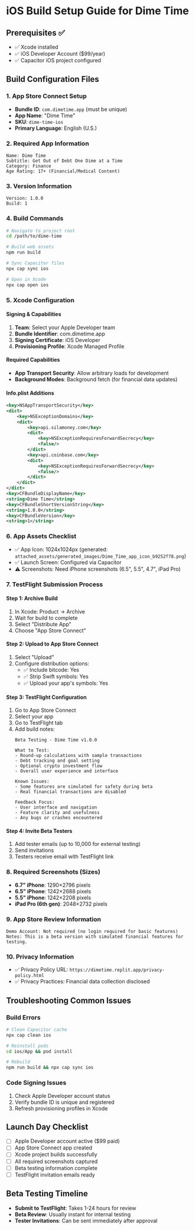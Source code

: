 # iOS Build Setup Guide for Dime Time

## Prerequisites ✅
- ✅ Xcode installed
- ✅ iOS Developer Account ($99/year)
- ✅ Capacitor iOS project configured

## Build Configuration Files

### 1. App Store Connect Setup
- **Bundle ID**: `com.dimetime.app` (must be unique)
- **App Name**: "Dime Time"
- **SKU**: `dime-time-ios`
- **Primary Language**: English (U.S.)

### 2. Required App Information
```
Name: Dime Time
Subtitle: Get Out of Debt One Dime at a Time
Category: Finance
Age Rating: 17+ (Financial/Medical Content)
```

### 3. Version Information
```
Version: 1.0.0
Build: 1
```

### 4. Build Commands

```bash
# Navigate to project root
cd /path/to/dime-time

# Build web assets
npm run build

# Sync Capacitor files
npx cap sync ios

# Open in Xcode
npx cap open ios
```

### 5. Xcode Configuration

#### Signing & Capabilities
1. **Team**: Select your Apple Developer team
2. **Bundle Identifier**: com.dimetime.app
3. **Signing Certificate**: iOS Developer
4. **Provisioning Profile**: Xcode Managed Profile

#### Required Capabilities
- **App Transport Security**: Allow arbitrary loads for development
- **Background Modes**: Background fetch (for financial data updates)

#### Info.plist Additions
```xml
<key>NSAppTransportSecurity</key>
<dict>
    <key>NSExceptionDomains</key>
    <dict>
        <key>api.silamoney.com</key>
        <dict>
            <key>NSExceptionRequiresForwardSecrecy</key>
            <false/>
        </dict>
        <key>api.coinbase.com</key>
        <dict>
            <key>NSExceptionRequiresForwardSecrecy</key>
            <false/>
        </dict>
    </dict>
</dict>
<key>CFBundleDisplayName</key>
<string>Dime Time</string>
<key>CFBundleShortVersionString</key>
<string>1.0.0</string>
<key>CFBundleVersion</key>
<string>1</string>
```

### 6. App Assets Checklist
- ✅ App Icon: 1024x1024px (generated: `attached_assets/generated_images/Dime_Time_app_icon_b9252f78.png`)
- ✅ Launch Screen: Configured via Capacitor
- ⚠️ Screenshots: Need iPhone screenshots (6.5", 5.5", 4.7", iPad Pro)

### 7. TestFlight Submission Process

#### Step 1: Archive Build
1. In Xcode: Product → Archive
2. Wait for build to complete
3. Select "Distribute App"
4. Choose "App Store Connect"

#### Step 2: Upload to App Store Connect
1. Select "Upload"
2. Configure distribution options:
   - ✅ Include bitcode: Yes
   - ✅ Strip Swift symbols: Yes
   - ✅ Upload your app's symbols: Yes

#### Step 3: TestFlight Configuration
1. Go to App Store Connect
2. Select your app
3. Go to TestFlight tab
4. Add build notes:
   ```
   Beta Testing - Dime Time v1.0.0
   
   What to Test:
   - Round-up calculations with sample transactions
   - Debt tracking and goal setting
   - Optional crypto investment flow
   - Overall user experience and interface
   
   Known Issues:
   - Some features are simulated for safety during beta
   - Real financial transactions are disabled
   
   Feedback Focus:
   - User interface and navigation
   - Feature clarity and usefulness
   - Any bugs or crashes encountered
   ```

#### Step 4: Invite Beta Testers
1. Add tester emails (up to 10,000 for external testing)
2. Send invitations
3. Testers receive email with TestFlight link

### 8. Required Screenshots (Sizes)
- **6.7" iPhone**: 1290×2796 pixels
- **6.5" iPhone**: 1242×2688 pixels  
- **5.5" iPhone**: 1242×2208 pixels
- **iPad Pro (6th gen)**: 2048×2732 pixels

### 9. App Store Review Information
```
Demo Account: Not required (no login required for basic features)
Notes: This is a beta version with simulated financial features for testing.
```

### 10. Privacy Information
- ✅ Privacy Policy URL: `https://dimetime.replit.app/privacy-policy.html`
- ✅ Privacy Practices: Financial data collection disclosed

## Troubleshooting Common Issues

### Build Errors
```bash
# Clean Capacitor cache
npx cap clean ios

# Reinstall pods
cd ios/App && pod install

# Rebuild
npm run build && npx cap sync ios
```

### Code Signing Issues
1. Check Apple Developer account status
2. Verify bundle ID is unique and registered
3. Refresh provisioning profiles in Xcode

## Launch Day Checklist
- [ ] Apple Developer account active ($99 paid)
- [ ] App Store Connect app created
- [ ] Xcode project builds successfully
- [ ] All required screenshots captured
- [ ] Beta testing information complete
- [ ] TestFlight invitation emails ready

## Beta Testing Timeline
- **Submit to TestFlight**: Takes 1-24 hours for review
- **Beta Review**: Usually instant for internal testing
- **Tester Invitations**: Can be sent immediately after approval